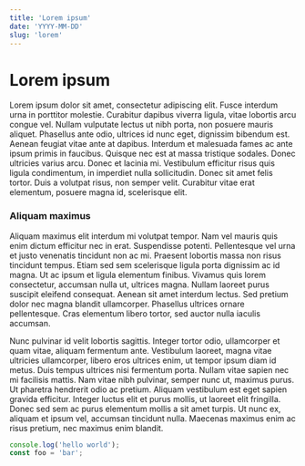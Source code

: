 ```yaml
---
title: 'Lorem ipsum'
date: 'YYYY-MM-DD'
slug: 'lorem'
---
```


# Lorem ipsum

Lorem ipsum dolor sit amet, consectetur adipiscing elit. Fusce interdum urna in porttitor molestie. Curabitur dapibus viverra ligula, vitae lobortis arcu congue vel. Nullam vulputate lectus ut nibh porta, non posuere mauris aliquet. Phasellus ante odio, ultrices id nunc eget, dignissim bibendum est. Aenean feugiat vitae ante at dapibus. Interdum et malesuada fames ac ante ipsum primis in faucibus. Quisque nec est at massa tristique sodales. Donec ultricies varius arcu. Donec et lacinia mi. Vestibulum efficitur risus quis ligula condimentum, in imperdiet nulla sollicitudin. Donec sit amet felis tortor. Duis a volutpat risus, non semper velit. Curabitur vitae erat elementum, posuere magna id, scelerisque elit.

### Aliquam maximus

Aliquam maximus elit interdum mi volutpat tempor. Nam vel mauris quis enim dictum efficitur nec in erat. Suspendisse potenti. Pellentesque vel urna et justo venenatis tincidunt non ac mi. Praesent lobortis massa non risus tincidunt tempus. Etiam sed sem scelerisque ligula porta dignissim ac id magna. Ut ac ipsum et ligula elementum finibus. Vivamus quis lorem consectetur, accumsan nulla ut, ultrices magna. Nullam laoreet purus suscipit eleifend consequat. Aenean sit amet interdum lectus. Sed pretium dolor nec magna blandit ullamcorper. Phasellus ultrices ornare pellentesque. Cras elementum libero tortor, sed auctor nulla iaculis accumsan.

Nunc pulvinar id velit lobortis sagittis. Integer tortor odio, ullamcorper et quam vitae, aliquam fermentum ante. Vestibulum laoreet, magna vitae ultricies ullamcorper, libero eros ultrices enim, ut tempor ipsum diam id metus. Duis tempus ultrices nisi fermentum porta. Nullam vitae sapien nec mi facilisis mattis. Nam vitae nibh pulvinar, semper nunc ut, maximus purus. Ut pharetra hendrerit odio ac pretium. Aliquam vestibulum est eget sapien gravida efficitur. Integer luctus elit et purus mollis, ut laoreet elit fringilla. Donec sed sem ac purus elementum mollis a sit amet turpis. Ut nunc ex, aliquam et ipsum vel, accumsan tincidunt nulla. Maecenas maximus enim ac risus pretium, nec maximus enim blandit.

```js
console.log('hello world');
const foo = 'bar';
```
